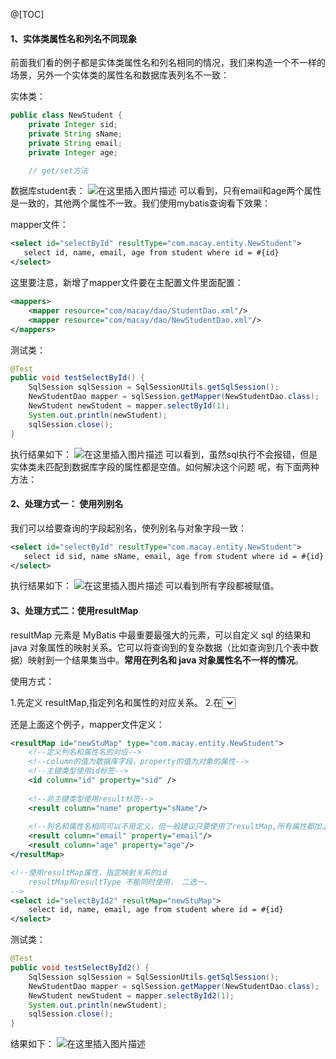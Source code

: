 @[TOC]

#### 1、实体类属性名和列名不同现象
前面我们看的例子都是实体类属性名和列名相同的情况，我们来构造一个不一样的场景，另外一个实体类的属性名和数据库表列名不一致：

实体类：

```java
public class NewStudent {
    private Integer sid;
    private String sName;
    private String email;
    private Integer age;

    // get/set方法
```
数据库student表：
![在这里插入图片描述](https://img-blog.csdnimg.cn/20210504224431628.png?x-oss-process=image/watermark,type_ZmFuZ3poZW5naGVpdGk,shadow_10,text_aHR0cHM6Ly9ibG9nLmNzZG4ubmV0L3dlaXhpbl80NDA3NTk2Mw==,size_16,color_FFFFFF,t_70)
可以看到，只有email和age两个属性是一致的，其他两个属性不一致。我们使用mybatis查询看下效果：

mapper文件：

```xml
<select id="selectById" resultType="com.macay.entity.NewStudent">
   select id, name, email, age from student where id = #{id}
</select>
```
这里要注意，新增了mapper文件要在主配置文件里面配置：

```xml
<mappers>
    <mapper resource="com/macay/dao/StudentDao.xml"/>
    <mapper resource="com/macay/dao/NewStudentDao.xml"/>
</mappers>
```

测试类：

```java
@Test
public void testSelectById() {
    SqlSession sqlSession = SqlSessionUtils.getSqlSession();
    NewStudentDao mapper = sqlSession.getMapper(NewStudentDao.class);
    NewStudent newStudent = mapper.selectById(1);
    System.out.println(newStudent);
    sqlSession.close();
}
```
执行结果如下：
![在这里插入图片描述](https://img-blog.csdnimg.cn/20210504224912589.png?x-oss-process=image/watermark,type_ZmFuZ3poZW5naGVpdGk,shadow_10,text_aHR0cHM6Ly9ibG9nLmNzZG4ubmV0L3dlaXhpbl80NDA3NTk2Mw==,size_16,color_FFFFFF,t_70)
可以看到，虽然sql执行不会报错，但是实体类未匹配到数据库字段的属性都是空值。如何解决这个问题 呢，有下面两种方法：

####  2、处理方式一： 使用列别名
我们可以给要查询的字段起别名，使列别名与对象字段一致：

```xml
<select id="selectById" resultType="com.macay.entity.NewStudent">
   select id sid, name sName, email, age from student where id = #{id}
</select>
```
执行结果如下：
![在这里插入图片描述](https://img-blog.csdnimg.cn/20210504225742435.png?x-oss-process=image/watermark,type_ZmFuZ3poZW5naGVpdGk,shadow_10,text_aHR0cHM6Ly9ibG9nLmNzZG4ubmV0L3dlaXhpbl80NDA3NTk2Mw==,size_16,color_FFFFFF,t_70)
可以看到所有字段都被赋值。

#### 3、处理方式二：使用resultMap
resultMap 元素是 MyBatis 中最重要最强大的元素，可以自定义 sql 的结果和 java 对象属性的映射关系。它可以将查询到的复杂数据（比如查询到几个表中数据）映射到一个结果集当中。**常用在列名和 java 对象属性名不一样的情况**。

使用方式：

1.先定义 resultMap,指定列名和属性的对应关系。
2.在<select>中把 resultType 替换为 resultMap。

还是上面这个例子，mapper文件定义：

```xml
<resultMap id="newStuMap" type="com.macay.entity.NewStudent">
    <!--定义列名和属性名的对应-->
    <!--column的值为数据库字段，property的值为对象的属性-->
    <!--主键类型使用id标签-->
    <id column="id" property="sid" />
    
    <!--非主键类型使用result标签-->
    <result column="name" property="sName"/>
    
    <!--列名和属性名相同可以不用定义，但一般建议只要使用了resultMap,所有属性都加上-->
    <result column="email" property="email"/>
    <result column="age" property="age"/>
</resultMap>

<!--使用resultMap属性，指定映射关系的id
    resultMap和resultType 不能同时使用， 二选一。
-->
<select id="selectById2" resultMap="newStuMap">
    select id, name, email, age from student where id = #{id}
</select>
```
测试类：

```java
@Test
public void testSelectById2() {
    SqlSession sqlSession = SqlSessionUtils.getSqlSession();
    NewStudentDao mapper = sqlSession.getMapper(NewStudentDao.class);
    NewStudent newStudent = mapper.selectById2(1);
    System.out.println(newStudent);
    sqlSession.close();
}
```
结果如下：
![在这里插入图片描述](https://img-blog.csdnimg.cn/20210504232959221.png?x-oss-process=image/watermark,type_ZmFuZ3poZW5naGVpdGk,shadow_10,text_aHR0cHM6Ly9ibG9nLmNzZG4ubmV0L3dlaXhpbl80NDA3NTk2Mw==,size_16,color_FFFFFF,t_70)
